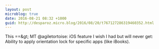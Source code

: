 ```yaml
---
layout: post
microblog: true
date: 2016-08-21 08:32 +1000
guid: http://desparoz.micro.blog/2016/08/20/t767127286319460352.html
---
```

This ==&amp;gt; MT @agiletortoise: iOS feature I wish I had but will never get: Ability to apply orientation lock for specific apps (like iBooks).
